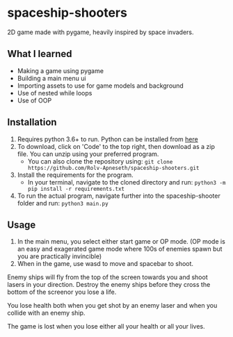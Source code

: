 # spaceship-shooters

2D game made with pygame, heavily inspired by space invaders.

## What I learned

- Making a game using pygame
- Building a main menu ui
- Importing assets to use for game models and background
- Use of nested while loops
- Use of OOP

## Installation

1. Requires python 3.6+ to run. Python can be installed from [here](https://www.python.org/downloads/)
2. To download, click on 'Code' to the top right, then download as a zip file. You can unzip using your preferred program.
   - You can also clone the repository using: `git clone https://github.com/Rolv-Apneseth/spaceship-shooters.git`
3. Install the requirements for the program.
   - In your terminal, navigate to the cloned directory and run: `python3 -m pip install -r requirements.txt`
4. To run the actual program, navigate further into the spaceship-shooter folder and run: `python3 main.py`

## Usage

1. In the main menu, you select either start game or OP mode. (OP mode is an easy and exagerated game mode where 100s of enemies spawn but you are practically invincible)
2. When in the game, use wasd to move and spacebar to shoot.

Enemy ships will fly from the top of the screen towards you and shoot lasers in your direction. Destroy the enemy ships before they cross the bottom of the screenor you lose a life.

You lose health both when you get shot by an enemy laser and when you collide with an enemy ship.

The game is lost when you lose either all your health or all your lives.
